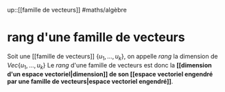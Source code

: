 up::[[famille de vecteurs]]
#maths/algèbre 
# rang d'une famille de vecteurs
Soit une [[famille de vecteurs]] $\{u_1,\ldots,u_k\}$, on appelle _rang_ la dimension de $Vec \{u_1,\ldots,u_k\}$
Le _rang_ d'une famille de vecteurs est donc la **[[dimension d'un espace vectoriel|dimension]] de son [[espace vectoriel engendré par une famille de vecteurs|espace vectoriel engendré]]**.


